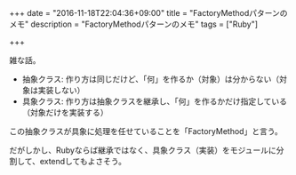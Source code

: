 +++
date = "2016-11-18T22:04:36+09:00"
title = "FactoryMethodパターンのメモ"
description = "FactoryMethodパターンのメモ"
tags = ["Ruby"]

+++

雑な話。

- 抽象クラス: 作り方は同じだけど、「何」を作るか（対象）は分からない（対象は実装しない）
- 具象クラス: 作り方は抽象クラスを継承し、「何」を作るかだけ指定している（対象だけを実装する）

この抽象クラスが具象に処理を任せていることを「FactoryMethod」と言う。

だがしかし、Rubyならば継承ではなく、具象クラス（実装）をモジュールに分割して、extendしてもよさそう。

